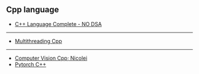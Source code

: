 <h2> Cpp language </h2>

* [C++ Language Complete - NO DSA](https://www.youtube.com/watch?v=j8nAHeVKL08&list=PLu0W_9lII9agpFUAlPFe_VNSlXW5uE0YL)

---

* [Multithreading Cpp](https://www.youtube.com/playlist?list=PLk6CEY9XxSIAeK-EAh3hB4fgNvYkYmghp)

---

* [Computer Vision Cpp; Nicolei](https://www.youtube.com/watch?v=uJrwLq_BKPY&list=PLkmvobsnE0GHMmTF7GTzJnCISue1L9fJn&index=1)
* [Pytorch C++](https://www.youtube.com/watch?v=RFq8HweBjHA&list=PLZAGo22la5t4UWx37MQDpXPFX3rTOGO3k)
